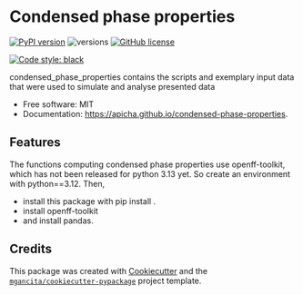 # Condensed phase properties


[![PyPI version](https://badge.fury.io/py/condensed-phase-properties.svg)](https://badge.fury.io/py/condensed-phase-properties)
![versions](https://img.shields.io/pypi/pyversions/condensed-phase-properties.svg)
[![GitHub license](https://img.shields.io/github/license/mgancita/condensed-phase-properties.svg)](https://github.com/mgancita/condensed-phase-properties/blob/main/LICENSE)


[![Code style: black](https://img.shields.io/badge/code%20style-black-000000.svg)](https://github.com/psf/black)


condensed_phase_properties contains the scripts and exemplary input data that were used to simulate and analyse presented data


- Free software: MIT
- Documentation: https://apicha.github.io/condensed-phase-properties.


## Features

The functions computing condensed phase properties use openff-toolkit, which has not been released for python 3.13 yet. So create an environment with python==3.12. Then, 
- install this package with pip install .
- install openff-toolkit
- and install pandas.


## Credits

This package was created with [Cookiecutter](https://github.com/audreyr/cookiecutter) and the [`mgancita/cookiecutter-pypackage`](https://mgancita.github.io/cookiecutter-pypackage/) project template.
